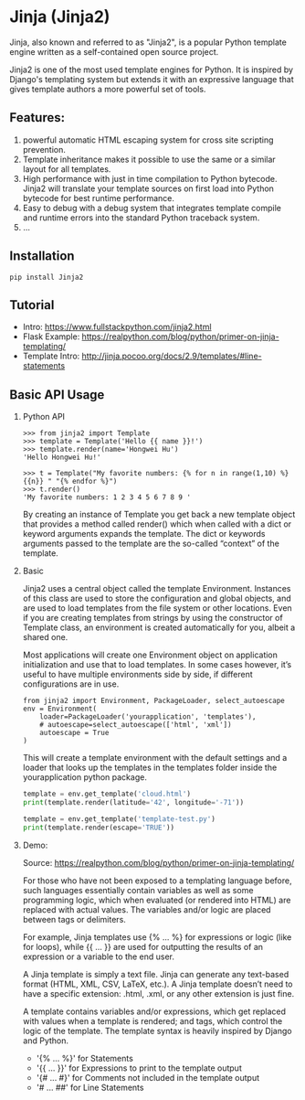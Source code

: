 # Jinja (Jinja2)
Jinja, also known and referred to as "Jinja2", is a popular Python template engine written as a self-contained open source project.

Jinja2 is one of the most used template engines for Python. It is inspired by Django's templating system but extends it with an expressive language that gives template authors a more powerful set of tools.

## Features:
1. powerful automatic HTML escaping system for cross site scripting prevention.
2. Template inheritance makes it possible to use the same or a similar layout for all templates.
3. High performance with just in time compilation to Python bytecode. Jinja2 will translate your template sources on first load into Python bytecode for best runtime performance.
4. Easy to debug with a debug system that integrates template compile and runtime errors into the standard Python traceback system.
5. ...

## Installation
```
pip install Jinja2
```

## Tutorial
* Intro: https://www.fullstackpython.com/jinja2.html
* Flask Example: https://realpython.com/blog/python/primer-on-jinja-templating/
* Template Intro: http://jinja.pocoo.org/docs/2.9/templates/#line-statements

## Basic API Usage
1. Python API
    ```
    >>> from jinja2 import Template
    >>> template = Template('Hello {{ name }}!')
    >>> template.render(name='Hongwei Hu')
    'Hello Hongwei Hu!'

    >>> t = Template("My favorite numbers: {% for n in range(1,10) %}{{n}} " "{% endfor %}")
    >>> t.render()
    'My favorite numbers: 1 2 3 4 5 6 7 8 9 '
    ```
    By creating an instance of Template you get back a new template object that provides a method called render() which when called with a dict or keyword arguments expands the template. The dict or keywords arguments passed to the template are the so-called “context” of the template.

2. Basic

    Jinja2 uses a central object called the template Environment. Instances of this class are used to store the configuration and global objects, and are used to load templates from the file system or other locations. Even if you are creating templates from strings by using the constructor of Template class, an environment is created automatically for you, albeit a shared one.

    Most applications will create one Environment object on application initialization and use that to load templates. In some cases however, it’s useful to have multiple environments side by side, if different configurations are in use.

    ``` 
    from jinja2 import Environment, PackageLoader, select_autoescape
    env = Environment(
        loader=PackageLoader('yourapplication', 'templates'),
        # autoescape=select_autoescape(['html', 'xml'])
        autoescape = True
    )
    ```

    This will create a template environment with the default settings and a loader that looks up the templates in the templates folder inside the yourapplication python package. 

    ``` python
    template = env.get_template('cloud.html')
    print(template.render(latitude='42', longitude='-71'))

    template = env.get_template('template-test.py')
    print(template.render(escape='TRUE'))
    ```

3. Demo: 

    Source: https://realpython.com/blog/python/primer-on-jinja-templating/

    For those who have not been exposed to a templating language before, such languages essentially contain variables as well as some programming logic, which when evaluated (or rendered into HTML) are replaced with actual values. The variables and/or logic are placed between tags or delimiters.

    For example, Jinja templates use {% ... %} for expressions or logic (like for loops), while {{ ... }} are used for outputting the results of an expression or a variable to the end user. 

    A Jinja template is simply a text file. Jinja can generate any text-based format (HTML, XML, CSV, LaTeX, etc.). A Jinja template doesn’t need to have a specific extension: .html, .xml, or any other extension is just fine.

    A template contains variables and/or expressions, which get replaced with values when a template is rendered; and tags, which control the logic of the template. The template syntax is heavily inspired by Django and Python.

    * '{% ... %}' for Statements
    * '{{ ... }}' for Expressions to print to the template output
    * '{# ... #}' for Comments not included in the template output
    * '#  ... ##' for Line Statements





